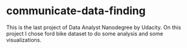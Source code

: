# communicate-data-finding
This is the last project of Data Analyst Nanodegree by Udacity. On this project I chose ford bike dataset to do some analysis and some visualizations. 
